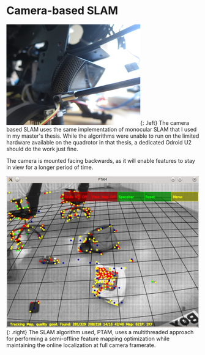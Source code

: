 # Camera-based SLAM
![Camera](camera.jpg){: .left}
The camera based SLAM uses the same implementation of monocular SLAM that I used in my master's thesis. 
While the algorithms were unable to run on the limited hardware available on the quadrotor in that thesis,
a dedicated Odroid U2 should do the work just fine.

The camera is mounted facing backwards, as it will enable features to stay in view for a longer period of time.

![PTAM](ptam.jpg){: .right}
The SLAM algorithm used, PTAM, uses a multithreaded approach for performing a 
semi-offline feature mapping optimization while maintaining the online localization at full camera framerate.

